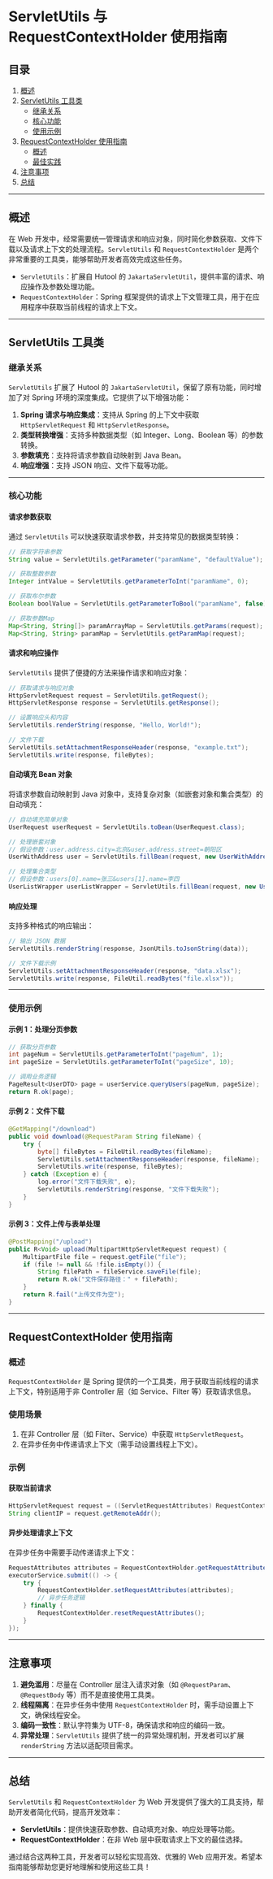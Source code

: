 # ServletUtils 与 RequestContextHolder 使用指南

## 目录
1. [概述](#概述)
2. [ServletUtils 工具类](#servletutils-工具类)
   - [继承关系](#继承关系)
   - [核心功能](#核心功能)
   - [使用示例](#使用示例)
3. [RequestContextHolder 使用指南](#requestcontextholder-使用指南)
   - [概述](#概述-1)
   - [最佳实践](#最佳实践)
4. [注意事项](#注意事项)
5. [总结](#总结)

---

## 概述

在 Web 开发中，经常需要统一管理请求和响应对象，同时简化参数获取、文件下载以及请求上下文的处理流程。`ServletUtils` 和 `RequestContextHolder` 是两个非常重要的工具类，能够帮助开发者高效完成这些任务。

- `ServletUtils`：扩展自 Hutool 的 `JakartaServletUtil`，提供丰富的请求、响应操作及参数处理功能。
- `RequestContextHolder`：Spring 框架提供的请求上下文管理工具，用于在应用程序中获取当前线程的请求上下文。

---

## ServletUtils 工具类

### 继承关系

`ServletUtils` 扩展了 Hutool 的 `JakartaServletUtil`，保留了原有功能，同时增加了对 Spring 环境的深度集成。它提供了以下增强功能：

1. **Spring 请求与响应集成**：支持从 Spring 的上下文中获取 `HttpServletRequest` 和 `HttpServletResponse`。
2. **类型转换增强**：支持多种数据类型（如 Integer、Long、Boolean 等）的参数转换。
3. **参数填充**：支持将请求参数自动映射到 Java Bean。
4. **响应增强**：支持 JSON 响应、文件下载等功能。

---

### 核心功能

#### 请求参数获取

通过 `ServletUtils` 可以快速获取请求参数，并支持常见的数据类型转换：

```java
// 获取字符串参数
String value = ServletUtils.getParameter("paramName", "defaultValue");

// 获取整数参数
Integer intValue = ServletUtils.getParameterToInt("paramName", 0);

// 获取布尔参数
Boolean boolValue = ServletUtils.getParameterToBool("paramName", false);

// 获取参数Map
Map<String, String[]> paramArrayMap = ServletUtils.getParams(request);
Map<String, String> paramMap = ServletUtils.getParamMap(request);
```

#### 请求和响应操作

`ServletUtils` 提供了便捷的方法来操作请求和响应对象：

```java
// 获取请求与响应对象
HttpServletRequest request = ServletUtils.getRequest();
HttpServletResponse response = ServletUtils.getResponse();

// 设置响应头和内容
ServletUtils.renderString(response, "Hello, World!");

// 文件下载
ServletUtils.setAttachmentResponseHeader(response, "example.txt");
ServletUtils.write(response, fileBytes);
```

#### 自动填充 Bean 对象

将请求参数自动映射到 Java 对象中，支持复杂对象（如嵌套对象和集合类型）的自动填充：

```java
// 自动填充简单对象
UserRequest userRequest = ServletUtils.toBean(UserRequest.class);

// 处理嵌套对象
// 假设参数：user.address.city=北京&user.address.street=朝阳区
UserWithAddress user = ServletUtils.fillBean(request, new UserWithAddress(), "user");

// 处理集合类型
// 假设参数：users[0].name=张三&users[1].name=李四
UserListWrapper userListWrapper = ServletUtils.fillBean(request, new UserListWrapper());
```

#### 响应处理

支持多种格式的响应输出：

```java
// 输出 JSON 数据
ServletUtils.renderString(response, JsonUtils.toJsonString(data));

// 文件下载示例
ServletUtils.setAttachmentResponseHeader(response, "data.xlsx");
ServletUtils.write(response, FileUtil.readBytes("file.xlsx"));
```

---

### 使用示例

#### 示例 1：处理分页参数

```java
// 获取分页参数
int pageNum = ServletUtils.getParameterToInt("pageNum", 1);
int pageSize = ServletUtils.getParameterToInt("pageSize", 10);

// 调用业务逻辑
PageResult<UserDTO> page = userService.queryUsers(pageNum, pageSize);
return R.ok(page);
```

#### 示例 2：文件下载

```java
@GetMapping("/download")
public void download(@RequestParam String fileName) {
    try {
        byte[] fileBytes = FileUtil.readBytes(fileName);
        ServletUtils.setAttachmentResponseHeader(response, fileName);
        ServletUtils.write(response, fileBytes);
    } catch (Exception e) {
        log.error("文件下载失败", e);
        ServletUtils.renderString(response, "文件下载失败");
    }
}
```

#### 示例 3：文件上传与表单处理

```java
@PostMapping("/upload")
public R<Void> upload(MultipartHttpServletRequest request) {
    MultipartFile file = request.getFile("file");
    if (file != null && !file.isEmpty()) {
        String filePath = fileService.saveFile(file);
        return R.ok("文件保存路径：" + filePath);
    }
    return R.fail("上传文件为空");
}
```

---

## RequestContextHolder 使用指南

### 概述

`RequestContextHolder` 是 Spring 提供的一个工具类，用于获取当前线程的请求上下文，特别适用于非 Controller 层（如 Service、Filter 等）获取请求信息。

### 使用场景

1. 在非 Controller 层（如 Filter、Service）中获取 `HttpServletRequest`。
2. 在异步任务中传递请求上下文（需手动设置线程上下文）。

### 示例

#### 获取当前请求

```java
HttpServletRequest request = ((ServletRequestAttributes) RequestContextHolder.getRequestAttributes()).getRequest();
String clientIP = request.getRemoteAddr();
```

#### 异步处理请求上下文

在异步任务中需要手动传递请求上下文：

```java
RequestAttributes attributes = RequestContextHolder.getRequestAttributes();
executorService.submit(() -> {
    try {
        RequestContextHolder.setRequestAttributes(attributes);
        // 异步任务逻辑
    } finally {
        RequestContextHolder.resetRequestAttributes();
    }
});
```

---

## 注意事项

1. **避免滥用**：尽量在 Controller 层注入请求对象（如 `@RequestParam`、`@RequestBody` 等）而不是直接使用工具类。
2. **线程隔离**：在异步任务中使用 `RequestContextHolder` 时，需手动设置上下文，确保线程安全。
3. **编码一致性**：默认字符集为 UTF-8，确保请求和响应的编码一致。
4. **异常处理**：`ServletUtils` 提供了统一的异常处理机制，开发者可以扩展 `renderString` 方法以适配项目需求。

---

## 总结

`ServletUtils` 和 `RequestContextHolder` 为 Web 开发提供了强大的工具支持，帮助开发者简化代码，提高开发效率：

- **ServletUtils**：提供快速获取参数、自动填充对象、响应处理等功能。
- **RequestContextHolder**：在非 Web 层中获取请求上下文的最佳选择。

通过结合这两种工具，开发者可以轻松实现高效、优雅的 Web 应用开发。希望本指南能够帮助您更好地理解和使用这些工具！
```
